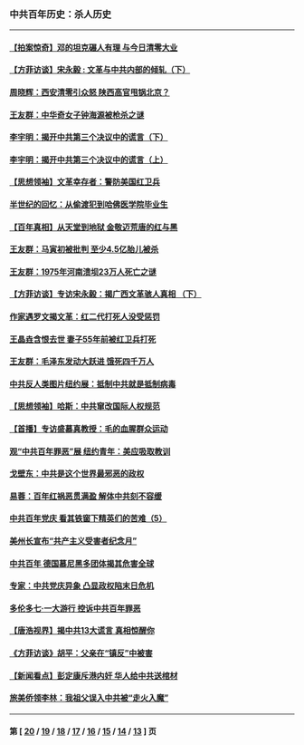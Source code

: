 ### 中共百年历史：杀人历史
---
#### [【拍案惊奇】邓的坦克碾人有理 与今日清零大业](../../pages/nf1176106/n13729574.md?08310430) 
#### [【方菲访谈】宋永毅 : 文革与中共内部的倾轧（下）](../../pages/nf1176106/n13486836.md?08310430) 
#### [周晓辉：西安清零引众怒 陕西高官甩锅北京？](../../pages/nf1176106/n13484627.md?08310430) 
#### [王友群：中华奇女子钟海源被枪杀之谜](../../pages/nf1176106/n13430555.md?08310430) 
#### [李宇明：揭开中共第三个决议中的谎言（下）](../../pages/nf1176106/n13389389.md?08310430) 
#### [李宇明：揭开中共第三个决议中的谎言（上）](../../pages/nf1176106/n13388697.md?08310430) 
#### [【思想领袖】文革幸存者：警防美国红卫兵](../../pages/nf1176106/n13339289.md?08310430) 
#### [半世纪的回忆：从偷渡犯到哈佛医学院毕业生](../../pages/nf1176106/n13345328.md?08310430) 
#### [【百年真相】从天堂到地狱 金敬迈荒唐的红与黑](../../pages/nf1176106/n13336995.md?08310430) 
#### [王友群：马寅初被批判 至少4.5亿胎儿被杀](../../pages/nf1176106/n13260313.md?08310430) 
#### [王友群：1975年河南溃坝23万人死亡之谜](../../pages/nf1176106/n13231576.md?08310430) 
#### [【方菲访谈】专访宋永毅：揭广西文革骇人真相 （下）](../../pages/nf1176106/n13209074.md?08310430) 
#### [作家遇罗文揭文革：红二代打死人没受惩罚](../../pages/nf1176106/n13205254.md?08310430) 
#### [王晶垚含恨去世 妻子55年前被红卫兵打死](../../pages/nf1176106/n13203590.md?08310430) 
#### [王友群：毛泽东发动大跃进 饿死四千万人](../../pages/nf1176106/n13177158.md?08310430) 
#### [中共反人类图片纽约展：抵制中共就是抵制病毒](../../pages/nf1176106/n13115371.md?08310430) 
#### [【思想领袖】哈斯：中共窜改国际人权规范](../../pages/nf1176106/n13053647.md?08310430) 
#### [【首播】专访盛慕真教授：毛的血腥群众运动](../../pages/nf1176106/n13091782.md?08310430) 
#### [观“中共百年罪恶”展 纽约青年：美应吸取教训](../../pages/nf1176106/n13085246.md?08310430) 
#### [戈壁东：中共是这个世界最邪恶的政权](../../pages/nf1176106/n13085641.md?08310430) 
#### [易蓉：百年红祸恶贯满盈 解体中共刻不容缓](../../pages/nf1176106/n13084455.md?08310430) 
#### [中共百年党庆 看其铁窗下精英们的苦难（5）](../../pages/nf1176106/n13076766.md?08310430) 
#### [美州长宣布“共产主义受害者纪念月”](../../pages/nf1176106/n13074024.md?08310430) 
#### [中共百年 德国慕尼黑多团体揭其危害全球](../../pages/nf1176106/n13068873.md?08310430) 
#### [专家：中共党庆异象 凸显政权陷末日危机](../../pages/nf1176106/n13067084.md?08310430) 
#### [多伦多七·一大游行 控诉中共百年罪恶](../../pages/nf1176106/n13062043.md?08310430) 
#### [【唐浩视界】揭中共13大谎言 真相惊醒你](../../pages/nf1176106/n13065208.md?08310430) 
#### [《方菲访谈》胡平：父亲在“镇反”中被害](../../pages/nf1176106/n13064114.md?08310430) 
#### [【新闻看点】彭定康斥港内奸 华人给中共送棺材](../../pages/nf1176106/n13064230.md?08310430) 
#### [旅美侨领李林：我祖父误入中共被“走火入魔”](../../pages/nf1176106/n13062777.md?08310430) 

---
#### 第 [ [20](./20.md?08310430) / [19](./19.md?08310430) / [18](./18.md?08310430) / [17](./17.md?08310430) / [16](./16.md?08310430) / [15](./15.md?08310430) / [14](./14.md?08310430) / [13](./13.md?08310430) ] 页
